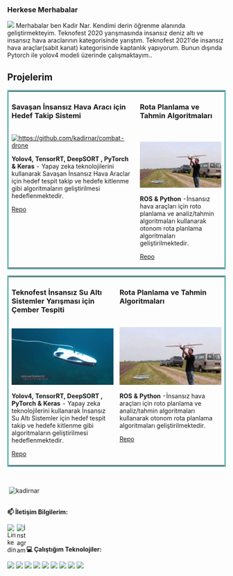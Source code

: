 ### Herkese Merhabalar 

<img src="https://media.giphy.com/media/Cmr1OMJ2FN0B2/giphy.gif" width="90px">
Merhabalar ben Kadir Nar. Kendimi derin öğrenme alanında geliştirmekteyim. Teknofest 2020 yarışmasında insansız deniz altı ve insansız hava araclarının kategorisinde yarıştım. Teknofest 2021'de insansız hava araçlar(sabit kanat) kategorisinde kaptanlık yapıyorum. Bunun dışında Pytorch ile yolov4 modeli üzerinde çalışmaktayım..<br/>

## Projelerim
<table bordercolor="#66b2b2">
  <tr>
    <td width="33%" valign="top">
      <h3>Savaşan İnsansız Hava Aracı için Hedef Takip Sistemi</h3>
        <br />
        <a target="_blank" href="https://github.com/kadirnar/combat-drone">
            <img src="uav.gif" width="100%" alt="https://github.com/kadirnar/combat-drone"/>
        </a>
        <p><strong>Yolov4, TensorRT, DeepSORT , PyTorch & Keras</strong> - Yapay zeka teknolojilerini kullanarak Savaşan İnsansız Hava Araclar için  hedef tespit takip ve hedefe kitlenme gibi algoritmaların geliştirilmesi hedeflenmektedir.</p>
        <p><a target="_blank" href="https://github.com/kadirnar/combat-drone">Repo</a> </p>
    </td>
    <td width="33%" valign="top">
      <h3>Rota Planlama ve Tahmin Algoritmaları</h3>
        <br />
        <br />
        <a target="_blank" href="https://github.com/kadirnar/ros-tutorials">
            <img src="uav-ros.gif" width="100%" alt="https://github.com/kadirnar/ros-tutorials"/>
        </a>
        <p><strong>ROS & Python </strong> -İnsansız hava araçları için roto planlama ve analiz/tahmin algoritmaları kullanarak otonom rota planlama algoritmaları geliştirilmektedir.</p>  
        <p><a target="_blank" href="https://github.com/kadirnar/ros-tutorials">Repo</a> </p>
    </td>
  </tr>
</table>
<table bordercolor="#66b2b2">
  <tr>
    <td width="33%" valign="top">
      <h3>Teknofest İnsansız Su Altı Sistemler Yarışması için Çember Tespiti</h3>
        <br />
        <a target="_blank" href="https://github.com/kadirnar/rov-circle-detection">
            <img src="rov.gif" width="100%" alt="https://github.com/kadirnar/rov-circle-detection"/>
        </a>
        <p><strong>Yolov4, TensorRT, DeepSORT , PyTorch & Keras</strong> - Yapay zeka teknolojilerini kullanarak İnsansız Su Altı Sistemler için  hedef tespit takip ve hedefe kitlenme gibi algoritmaların geliştirilmesi hedeflenmektedir.</p>
        <p><a target="_blank" href="https://github.com/kadirnar/rov-circle-detection">Repo</a> </p>
    </td>
    <td width="33%" valign="top">
      <h3>Rota Planlama ve Tahmin Algoritmaları</h3>
        <br />
        <br />
        <a target="_blank" href="https://github.com/kadirnar/ros-tutorials">
            <img src="uav-ros.gif" width="100%" alt="https://github.com/kadirnar/ros-tutorials"/>
        </a>
        <p><strong>ROS & Python </strong> -İnsansız hava araçları için roto planlama ve analiz/tahmin algoritmaları kullanarak otonom rota planlama algoritmaları geliştirilmektedir.</p>  
        <p><a target="_blank" href="https://github.com/kadirnar/ros-tutorials">Repo</a> </p>
    </td>
  </tr>
</table>

<br/><p>&nbsp;<img align="center" width="50%" src="https://github-readme-stats.vercel.app/api?username=kadirnar&show_icons=true" alt="kadirnar" /></p>

<br/>**📫 İletişim Bilgilerim:** <br/>

<a href="https://www.linkedin.com/in/kadir-nar/">
  <img align="left" alt="Linkedin" width="22px" src="https://cdn.jsdelivr.net/npm/simple-icons@v3/icons/linkedin.svg" />
</a>

<a href="https://www.instagram.com/kadir_narr/">
  <img align="left" alt="İnstagram" width="22px" src="https://cdn.jsdelivr.net/npm/simple-icons@v3/icons/instagram.svg" />
</a><br/>

<br/> **💻 Çalıştığım Teknolojiler:**

<code><a href="" target="_blank"><img height="40" src="https://www.vectorlogo.zone/logos/python/python-official.svg"></a></code>
<code><a href="" target="_blank"><img height="50" src="https://www.vectorlogo.zone/logos/raspberrypi/raspberrypi-ar21.svg"></a></code>
<code><a href="" target="_blank"><img height="50" src="https://www.vectorlogo.zone/logos/numpy/numpy-ar21.svg"></a></code>
<code><a href="" target="_blank"><img height="50" src="https://www.vectorlogo.zone/logos/kaggle/kaggle-ar21.svg"></a></code>
<code><a href="" target="_blank"><img height="50" src="https://www.vectorlogo.zone/logos/linux/linux-ar21.svg"></a></code>
<code><a href="" target="_blank"><img height="50" src="https://www.vectorlogo.zone/logos/opencv/opencv-ar21.svg"></a></code>
<code><a href="" target="_blank"><img height="50" src="https://www.vectorlogo.zone/logos/wordpress/wordpress-ar21.svg"></a></code>
<code><a href="" target="_blank"><img height="50" src="https://www.vectorlogo.zone/logos/tensorflow/tensorflow-ar21.svg"></a></code>
<code><a href="" target="_blank"><img height="50" src="https://www.vectorlogo.zone/logos/pytorch/pytorch-ar21.svg"></a></code>
